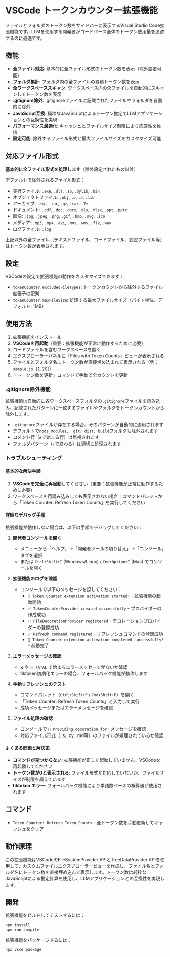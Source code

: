 # VSCode トークンカウンター拡張機能

ファイルとフォルダのトークン数をサイドバーに表示するVisual Studio Code拡張機能です。LLMを使用する開発者がコードベース全体のトークン使用量を追跡するのに最適です。

## 機能

- **全ファイル対応**: 基本的に全ファイル形式のトークン数を表示（除外設定可能）
- **フォルダ集計**: フォルダ内の全ファイルの累積トークン数を表示
- **全ワークスペーススキャン**: ワークスペース内の全ファイルを自動的にスキャンしてトークン数を表示
- **.gitignore除外**: .gitignoreファイルに記載されたファイルやフォルダを自動的に除外
- **JavaScript互換**: 純粋なJavaScriptによるトークン推定でLLMアプリケーションとの互換性を実現
- **パフォーマンス最適化**: キャッシュとファイルサイズ制限により応答性を維持
- **設定可能**: 除外するファイル形式と最大ファイルサイズをカスタマイズ可能

## 対応ファイル形式

**基本的に全ファイル形式を処理します**（除外設定されたもの以外）

デフォルトで除外されるファイル形式：
- 実行ファイル: `.exe`, `.dll`, `.so`, `.dylib`, `.bin`
- オブジェクトファイル: `.obj`, `.o`, `.a`, `.lib`
- アーカイブ: `.zip`, `.tar`, `.gz`, `.rar`, `.7z`
- ドキュメント: `.pdf`, `.doc`, `.docx`, `.xls`, `.xlsx`, `.ppt`, `.pptx`
- 画像: `.jpg`, `.jpeg`, `.png`, `.gif`, `.bmp`, `.svg`, `.ico`
- メディア: `.mp3`, `.mp4`, `.avi`, `.mov`, `.wmv`, `.flv`, `.wav`
- ログファイル: `.log`

上記以外の全ファイル（テキストファイル、コードファイル、設定ファイル等）はトークン数が表示されます。

## 設定

VSCodeの設定で拡張機能の動作をカスタマイズできます：

- `tokenCounter.excludedFileTypes`: トークンカウントから除外するファイル拡張子の配列
- `tokenCounter.maxFileSize`: 処理する最大ファイルサイズ（バイト単位、デフォルト: 1MB）

## 使用方法

1. 拡張機能をインストール
2. **VSCodeを再起動**（重要：拡張機能が正常に動作するために必要）
3. コードファイルを含むワークスペースを開く
4. エクスプローラーパネルに「Files with Token Counts」ビューが表示される
5. ファイルとフォルダ名にトークン数が直接埋め込まれて表示される（例：`sample.js [1.2K]`）
6. 「トークン数を更新」コマンドで手動で全カウントを更新

### .gitignore除外機能

拡張機能は自動的に各ワークスペースフォルダの`.gitignore`ファイルを読み込み、記載されたパターンに一致するファイルやフォルダをトークンカウントから除外します。

- `.gitignore`ファイルが存在する場合、そのパターンが自動的に適用されます
- デフォルトで`node_modules`、`.git`、`dist`、`build`フォルダも除外されます
- コメント行（`#`で始まる行）は無視されます
- フォルダパターン（`/`で終わる）は適切に処理されます

### トラブルシューティング

#### 基本的な解決手順
1. **VSCodeを完全に再起動**してください（重要：拡張機能が正常に動作するために必要）
2. ワークスペースを再読み込みしても表示されない場合：コマンドパレットから「Token Counter: Refresh Token Counts」を実行してください

#### 詳細なデバッグ手順
拡張機能が動作しない場合は、以下の手順でデバッグしてください：

1. **開発者コンソールを開く**
   - メニューから「ヘルプ」→「開発者ツールの切り替え」→「コンソール」タブを選択
   - または `Ctrl+Shift+I` (Windows/Linux) / `Cmd+Option+I` (Mac) でコンソールを開く

2. **拡張機能のログを確認**
   - コンソールで以下のメッセージを探してください：
     - `🚀 Token Counter extension activation started!` - 拡張機能の起動開始
     - `✅ TokenCounterProvider created successfully` - プロバイダーの作成成功
     - `✅ FileDecorationProvider registered` - デコレーションプロバイダーの登録成功
     - `✅ Refresh command registered` - リフレッシュコマンドの登録成功
     - `🎉 Token Counter extension activation completed successfully!` - 起動完了

3. **エラーメッセージの確認**
   - `❌` や `💥 FATAL` で始まるエラーメッセージがないか確認
   - tiktoken初期化エラーの場合、フォールバック機能が動作します

4. **手動リフレッシュのテスト**
   - コマンドパレット（`Ctrl+Shift+P` / `Cmd+Shift+P`）を開く
   - 「Token Counter: Refresh Token Counts」と入力して実行
   - 成功メッセージまたはエラーメッセージを確認

5. **ファイル処理の確認**
   - コンソールで `🎯 Providing decoration for:` メッセージを確認
   - 対応ファイル形式（.js, .py, .md等）のファイルが処理されているか確認

#### よくある問題と解決策
- **コマンドが見つからない**: 拡張機能が正しく起動していません。VSCodeを再起動してください
- **トークン数が0と表示される**: ファイル形式が対応していないか、ファイルサイズが制限を超えています
- **tiktoken エラー**: フォールバック機能により単語数ベースの概算値が使用されます

## コマンド

- `Token Counter: Refresh Token Counts` - 全トークン数を手動更新してキャッシュをクリア

## 動作原理

この拡張機能はVSCodeのFileSystemProvider APIとTreeDataProvider APIを使用して、カスタムファイルエクスプローラービューを作成し、ファイル名とフォルダ名にトークン数を直接埋め込んで表示します。トークン数は純粋なJavaScriptによる推定計算を使用し、LLMアプリケーションとの互換性を実現します。

## 開発

拡張機能をビルドしてテストするには：

```bash
npm install
npm run compile
```

拡張機能をパッケージするには：

```bash
npx vsce package
```
